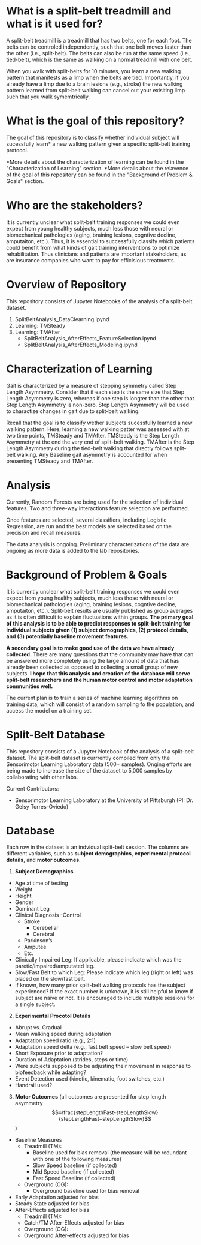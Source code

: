 # What is a split-belt treadmill and what is it used for?

A split-belt treadmill is a treadmill that has two belts, one for each foot. The belts can be controled independently, such that one belt moves faster than the other (i.e., split-belt).  The belts can also be run at the same speed (i.e., tied-belt), which is the same as walking on a normal treadmill with one belt. 

When you walk with split-belts for 10 minutes, you learn a new walking pattern that manifests as a limp when the belts are tied. Importantly, if you already have a limp due to a brain lesions (e.g., stroke) the new walking pattern learned from split-belt walking can cancel out your exisiting limp such that you walk symemtrically.

# What is the goal of this repository?

The goal of this repository is to classify whether individual subject will sucessfully learn* a new walking pattern given a specific split-belt training protocol. 

*More details about the characterization of learning can be found in the "Characterization of Learning" section.
*More details about the relavence of the goal of this repository can be found in the "Background of Problem & Goals" section.

# Who are the stakeholders?

It is currently unclear what split-belt training responses we could even expect from young healthy subjects, much less those with neural or biomechanical pathologies (aging, braining lesions, cogntive decline, amputaiton, etc.). Thus, it is essential to successfully classify which patients could benefit from what kinds of gait training interventions to optimize rehabilitation.  Thus clinicians and patients are important stakeholders, as are insurance companies who want to pay for efficisious treatments.

# Overview of Repository

This repository consists of Jupyter Notebooks of the analysis of a split-belt dataset. 

1. SplitBeltAnalysis_DataClearning.ipynd
2. Learning: TMSteady
3. Learning: TMAfter
   - SplitBeltAnalysis_AfterEffects_FeatureSelection.ipynd
   - SplitBeltAnalysis_AfterEffects_Modeling.ipynd


# Characterization of Learning

Gait is characterized by a measure of stepping symmetry called Step Length Asymmetry.  Consider that if each step is the same size that Step Length Asymmetry is zero, whereas if one step is longter than the other that Step Length Asymmetry is non-zero. Step Length Asymmetry will be used to charactize changes in gait due to split-belt walking.  

Recall that the goal is to classify wether subjects sucessfully learned a new walking pattern.  Here, learning a new walking patter was assessed with at two time points, TMSteady and TMAfter.  TMSteady is the Step Length Asymmetry at the end the very end of split-belt walking. TMAfter is the Step Length Asymmetry during the tied-belt walking that directly follows split-belt walking.  Any Baseline gait asymmetry is accounted for when presenting TMSteady and TMAfter.

# Analysis

Currently, Random Forests are being used for the selection of individual features. Two and three-way interactions
feature selection are performed. 

Once features are selected, several classifiers, including Logistic Regression, are run and the best models are selected based on the precision and recall measures.

The data analysis is ongoing. Preliminary characterizations of the data are ongoing as more data is added to the lab repositories.


# Background of Problem & Goals

It is currently unclear what split-belt training responses we could even expect from young healthy subjects, much less those with neural or biomechanical pathologies (aging, braining lesions, cogntive decline, amputaiton, etc.). Split-belt results are usually published as group averages as it is often difficult to explain fluctuations within groups.  **The primary goal of this analysis is to be able to predict responses to split-belt training for individual subjects given (1) subject demographics, (2) protocol details, and (3) potentially baseline movement features.**

**A secondary goal is to make good use of the data we have already collected.**  There are many questions that the community may have that can be answered more completely using the large amount of data that has already been collected as opposed to collecting a small group of new subjects.  **I hope that this analysis and creation of the database will serve split-belt researchers and the human motor control and motor adaptation communities well.**

The current plan is to train a series of machine learning algorithms on training data, which will consist of a random sampling fo the population, and access the model on a training set.


# Split-Belt Database

This repository consists of a Jupyter Notebook of the analysis of a split-belt dataset.  The split-belt dataset is currrently compiled from only the Sensorimotor Learning Laboratory data (500+ samples).  Onging efforts are being made to increase the size of the dataset to 5,000 samples by collaborating with other labs.

Current Contributors:
- Sensorimotor Learning Laboratory at the University of Pittsburgh (PI: Dr. Gelsy Torres-Oviedo)

# Database

Each row in the dataset is an indvidual split-belt session.  The columns are different variables, such as **subject demographics**, **experimental protocol details**, and **motor outcomes**.

1. **Subject Demographics**
  -	Age at time of testing
  -	Weight
  -	Height
  -	Gender
  -	Dominant Leg
  -	Clinical Diagnosis
    -Control
    -	Stroke
        -	Cerebellar
        - Cerebral
    - Parkinson’s
    - Amputee
    - Etc.
  -	Clinically Impaired Leg: If applicable, please indicate which was the paretic/impaired/amputated leg.
  -	Slow/Fast Belt to which Leg: Please indicate which leg (right or left) was placed on the slow/fast belt.
  -	If known, how many prior split-belt walking protocols has the subject experienced?  If the exact number is unknown, it is still
  helpful to know if subject are naïve or not.  It is encouraged to include multiple sessions for a single subject.
  
2. **Experimental Procotol Details**
  -	Abrupt vs. Gradual
  -	Mean walking speed during adaptation
  -	Adaptation speed ratio (e.g., 2:1)
  -	Adaptation speed delta (e.g., fast belt speed – slow belt speed)
  -	Short Exposure prior to adaptation?
  -	Duration of Adaptation (strides, steps or time)
  -	Were subjects supposed to be adjusting their movement in response to biofeedback while adapting? 
  -	Event Detection used (kinetic, kinematic, foot switches, etc.)
  -	Handrail used?

3. **Motor Outcomes** (all outcomes are presented for step length asymmetry  $$=\frac{stepLengthFast-stepLengthSlow}{stepLengthFast+stepLengthSlow}$$)
  - Baseline Measures
    - Treadmill (TM):
      - Baseline used for bias removal (the measure will be redundant with one of the following measures)
      - Slow Speed baseline (if collected)
      - Mid Speed baseline (if collected)
      - Fast Speed Baseline (if collected)
    - Overground (OG):
      - Overground baseline used for bias removal
  - Early Adaptation adjusted for bias
  - Steady State adjusted for bias
  - After-Effects adjusted for bias
    - Treadmill (TM):
    - Catch/TM After-Effects adjusted for bias
    - Overground (OG):
    - Overground After-effects adjusted for bias
